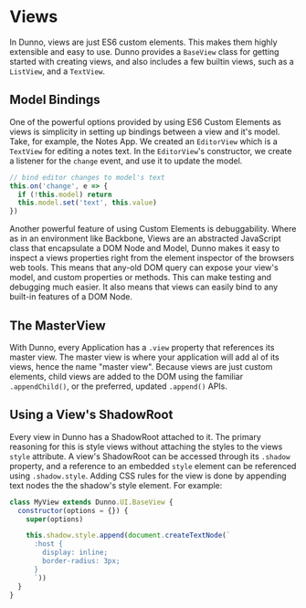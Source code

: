# Views

In Dunno, views are just ES6 custom elements. This makes them highly extensible and easy to use. Dunno provides a `BaseView` class for getting started with creating views, and also includes a few builtin views, such as a `ListView`, and a `TextView`.

## Model Bindings

One of the powerful options provided by using ES6 Custom Elements as views is simplicity in setting up bindings between a view and it's model. Take, for example, the Notes App. We created an `EditorView` which is a `TextView` for editing a notes text. In the `EditorView`'s constructor, we create a listener for the `change` event, and use it to update the model.

```javascript
// bind editor changes to model's text
this.on('change', e => {
  if (!this.model) return
  this.model.set('text', this.value)
})
```

Another powerful feature of using Custom Elements is debuggability. Where as in an environment like Backbone, Views are an abstracted JavaScript class that encapsulate a DOM Node and Model, Dunno makes it easy to inspect a views properties right from the element inspector of the browsers web tools. This means that any-old DOM query can expose your view's model, and custom properties or methods. This can make testing and debugging much easier. It also means that views can easily bind to any built-in features of a DOM Node.

## The MasterView

With Dunno, every Application has a `.view` property that references its master view. The master view is where your application will add al of its views, hence the name "master view". Because views are just custom elements, child views are added to the DOM using the familiar `.appendChild()`, or the preferred, updated `.append()` APIs.

## Using a View's ShadowRoot

Every view in Dunno has a ShadowRoot attached to it. The primary reasoning for this is style views without attaching the styles to the views `style` attribute. A view's ShadowRoot can be accessed through its `.shadow` property, and a reference to an embedded `style` element can be referenced using `.shadow.style`. Adding CSS rules for the view is done by appending text nodes the the shadow's style element. For example:

```javascript
class MyView extends Dunno.UI.BaseView {
  constructor(options = {}) {
    super(options)

    this.shadow.style.append(document.createTextNode(`
      :host {
        display: inline;
        border-radius: 3px;
      }
      `))
  }
}
```
